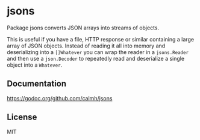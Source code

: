 jsons
=====

Package jsons converts JSON arrays into streams of objects.

This is useful if you have a file, HTTP response or similar containing a
large array of JSON objects. Instead of reading it all into memory and
deserializing into a `[]Whatever` you can wrap the reader in a
`jsons.Reader` and then use a `json.Decoder` to repeatedly read and
deserialize a single object into a `Whatever`.

Documentation
-------------

https://godoc.org/github.com/calmh/jsons

License
-------

MIT
